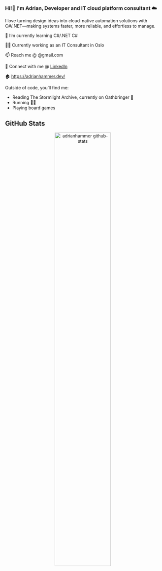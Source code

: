 ### Hi!👋 I'm **Adrian**, Developer and IT cloud platform consultant ☁️


I love turning design ideas into cloud-native automation solutions with C#/.NET—making systems faster, more reliable, and effortless to manage.

🌱 I’m currently learning C#/.NET C# 

👨‍💻 Currently working as an IT Consultant in Oslo 

📫 Reach me @ @gmail.com 

💼 Connect with me @ [LinkedIn](https://www.linkedin.com/in/adrianhammer/) 

🏠 https://adrianhammer.dev/ 

Outside of code, you’ll find me:  
- Reading The Stormlight Archive, currently on Oathbringer 📖
- Running 🏃‍♂️ 
- Playing board games

## GitHub Stats
<div align="center">
  <img src="https://stats.dooboo.io/api/github-stats-advanced?login=adrianhammer" alt="adrianhammer github-stats" width="60%" />
</div>

